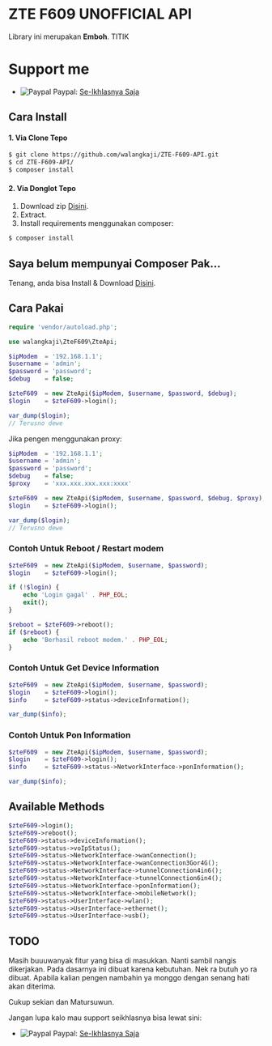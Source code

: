 # ZTE F609 UNOFFICIAL API

Library ini merupakan **Emboh**. TITIK

# Support me
- ![Paypal](https://raw.githubusercontent.com/reek/anti-adblock-killer/gh-pages/images/paypal.png) Paypal: [Se-Ikhlasnya Saja](https://www.paypal.me/walangkaji)


## Cara Install
#### 1. Via Clone Tepo
```sh
$ git clone https://github.com/walangkaji/ZTE-F609-API.git
$ cd ZTE-F609-API/
$ composer install
```
#### 2. Via Donglot Tepo
1. Download zip [Disini](https://github.com/walangkaji/ZTE-F609-API/archive/master.zip).
2. Extract.
3. Install requirements menggunakan composer:
```sh
$ composer install
```

## Saya belum mempunyai Composer Pak...

Tenang, anda bisa Install & Download [Disini](https://getcomposer.org/download/).

## Cara Pakai
```php
require 'vendor/autoload.php';

use walangkaji\ZteF609\ZteApi;

$ipModem  = '192.168.1.1';
$username = 'admin';
$password = 'password';
$debug    = false;

$zteF609  = new ZteApi($ipModem, $username, $password, $debug);
$login    = $zteF609->login();

var_dump($login);
// Terusno dewe

```
Jika pengen menggunakan proxy:
```php
$ipModem  = '192.168.1.1';
$username = 'admin';
$password = 'password';
$debug    = false;
$proxy    = 'xxx.xxx.xxx.xxx:xxxx'

$zteF609  = new ZteApi($ipModem, $username, $password, $debug, $proxy);
$login    = $zteF609->login();

var_dump($login);
// Terusno dewe

```

### Contoh Untuk Reboot / Restart modem

```php
$zteF609  = new ZteApi($ipModem, $username, $password);
$login    = $zteF609->login();

if (!$login) {
    echo 'Login gagal' . PHP_EOL;
    exit();
}

$reboot = $zteF609->reboot();
if ($reboot) {
    echo 'Berhasil reboot modem.' . PHP_EOL;
}
```
### Contoh Untuk Get Device Information

```php
$zteF609  = new ZteApi($ipModem, $username, $password);
$login    = $zteF609->login();
$info     = $zteF609->status->deviceInformation();

var_dump($info);
```
### Contoh Untuk Pon Information

```php
$zteF609  = new ZteApi($ipModem, $username, $password);
$login    = $zteF609->login();
$info     = $zteF609->status->NetworkInterface->ponInformation();

var_dump($info);
```

## Available Methods
```php
$zteF609->login();
$zteF609->reboot();
$zteF609->status->deviceInformation();
$zteF609->status->voIpStatus();
$zteF609->status->NetworkInterface->wanConnection();
$zteF609->status->NetworkInterface->wanConnection3Gor4G();
$zteF609->status->NetworkInterface->tunnelConnection4in6();
$zteF609->status->NetworkInterface->tunnelConnection6in4();
$zteF609->status->NetworkInterface->ponInformation();
$zteF609->status->NetworkInterface->mobileNetwork();
$zteF609->status->UserInterface->wlan();
$zteF609->status->UserInterface->ethernet();
$zteF609->status->UserInterface->usb();
```

## TODO
Masih buuuwanyak fitur yang bisa di masukkan. Nanti sambil nangis dikerjakan.
Pada dasarnya ini dibuat karena kebutuhan. Nek ra butuh yo ra dibuat.
Apabila kalian pengen nambahin ya monggo dengan senang hati akan diterima.


Cukup sekian dan Matursuwun.

Jangan lupa kalo mau support seikhlasnya bisa lewat sini:
- ![Paypal](https://raw.githubusercontent.com/reek/anti-adblock-killer/gh-pages/images/paypal.png) Paypal: [Se-Ikhlasnya Saja](https://www.paypal.me/walangkaji)
